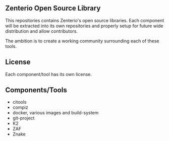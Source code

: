 Zenterio Open Source Library
----------------------------

This repositories contains Zenterio's open source libraries.
Each component will be extracted into its own repositories and properly setup
for future wide distribution and allow contributors.

The ambition is to create a working community surrounding each of these tools.

License
-------
Each component/tool has its own license.

Components/Tools
----------------

* citools
* compiz
* docker, various images and build-system
* git-project
* K2
* ZAF
* Znake
